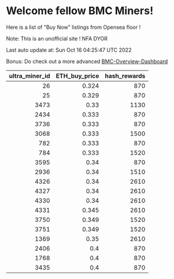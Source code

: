 # Welcome fellow BMC Miners!
Here is a list of "Buy Now" listings from Opensea floor !

Note: This is an unofficial site ! NFA DYOR

Last auto update at: Sun Oct 16 04:25:47 UTC 2022

Bonus: Do check out a more advanced [BMC-Overview-Dashboard](https://dune.com/defifunk/BMC-Overview-Dashboard)


|   ultra_miner_id |   ETH_buy_price |   hash_rewards |
|-----------------:|----------------:|---------------:|
|               26 |           0.324 |            870 |
|               25 |           0.329 |            870 |
|             3473 |           0.33  |           1130 |
|             2434 |           0.333 |            870 |
|             3736 |           0.333 |            870 |
|             3068 |           0.333 |           1500 |
|              782 |           0.333 |            870 |
|              784 |           0.333 |           1520 |
|             3595 |           0.34  |            870 |
|             2936 |           0.34  |           1510 |
|             4326 |           0.34  |           2610 |
|             4327 |           0.34  |           2610 |
|             4330 |           0.34  |           2610 |
|             4331 |           0.345 |           2610 |
|             3750 |           0.349 |           1520 |
|             3751 |           0.349 |           1520 |
|             1369 |           0.35  |           2610 |
|             2406 |           0.4   |            870 |
|             1768 |           0.4   |            870 |
|             3435 |           0.4   |            870 |